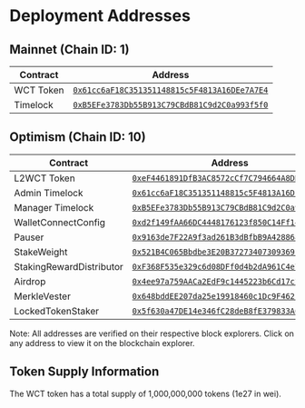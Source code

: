 # Deployment Addresses

## Mainnet (Chain ID: 1)

| Contract  | Address                                                                                                                 |
| --------- | ----------------------------------------------------------------------------------------------------------------------- |
| WCT Token | [`0x61cc6aF18C351351148815c5F4813A16DEe7A7E4`](https://etherscan.io/address/0x61cc6aF18C351351148815c5F4813A16DEe7A7E4) |
| Timelock  | [`0xB5EFe3783Db55B913C79CBdB81C9d2C0a993f5f0`](https://etherscan.io/address/0xB5EFe3783Db55B913C79CBdB81C9d2C0a993f5f0) |

## Optimism (Chain ID: 10)

| Contract                 | Address                                                                                                                            |
| ------------------------ | ---------------------------------------------------------------------------------------------------------------------------------- |
| L2WCT Token              | [`0xeF4461891DfB3AC8572cCf7C794664A8DD927945`](https://optimistic.etherscan.io/address/0xeF4461891DfB3AC8572cCf7C794664A8DD927945) |
| Admin Timelock           | [`0x61cc6aF18C351351148815c5F4813A16DEe7A7E4`](https://optimistic.etherscan.io/address/0x61cc6aF18C351351148815c5F4813A16DEe7A7E4) |
| Manager Timelock         | [`0xB5EFe3783Db55B913C79CBdB81C9d2C0a993f5f0`](https://optimistic.etherscan.io/address/0xB5EFe3783Db55B913C79CBdB81C9d2C0a993f5f0) |
| WalletConnectConfig      | [`0xd2f149fAA66DC4448176123f850C14Ff14f978B3`](https://optimistic.etherscan.io/address/0xd2f149fAA66DC4448176123f850C14Ff14f978B3) |
| Pauser                   | [`0x9163de7F22A9f3ad261B3dBfbB9A42886816adE7`](https://optimistic.etherscan.io/address/0x9163de7F22A9f3ad261B3dBfbB9A42886816adE7) |
| StakeWeight              | [`0x521B4C065Bbdbe3E20B3727340730936912DfA46`](https://optimistic.etherscan.io/address/0x521B4C065Bbdbe3E20B3727340730936912DfA46) |
| StakingRewardDistributor | [`0xF368F535e329c6d08DFf0d4b2dA961C4e7F3fCAF`](https://optimistic.etherscan.io/address/0xF368F535e329c6d08DFf0d4b2dA961C4e7F3fCAF) |
| Airdrop                  | [`0x4ee97a759AACa2EdF9c1445223b6Cd17c2eD3fb4`](https://optimistic.etherscan.io/address/0x4ee97a759AACa2EdF9c1445223b6Cd17c2eD3fb4) |
| MerkleVester             | [`0x648bddEE207da25e19918460c1Dc9F462F657a19`](https://optimistic.etherscan.io/address/0x648bddEE207da25e19918460c1Dc9F462F657a19) |
| LockedTokenStaker        | [`0x5f630a47DE14e346fC28deB8fE379833A6F6B9B2`](https://optimistic.etherscan.io/address/0x5f630a47DE14e346fC28deB8fE379833A6F6B9B2) |

Note: All addresses are verified on their respective block explorers. Click on any address to view it on the blockchain
explorer.

## Token Supply Information

The WCT token has a total supply of 1,000,000,000 tokens (1e27 in wei).
